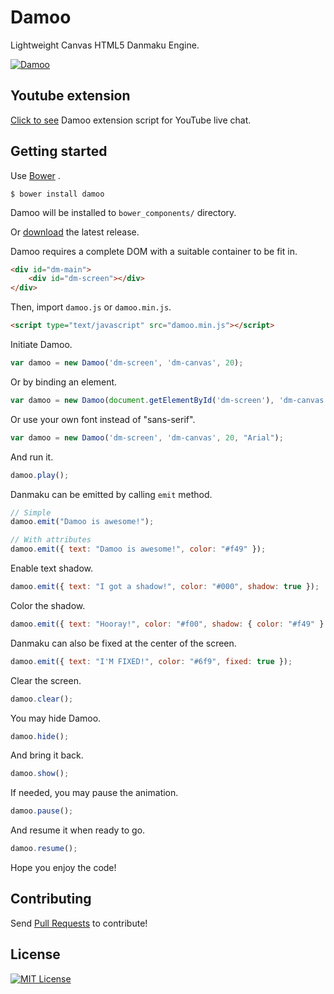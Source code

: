 Damoo
======

Lightweight Canvas HTML5 Danmaku Engine.

[![Damoo](https://github.com/jamesliu96/damoo/raw/gh-pages/screenshot.png)](https://damoo.jamesliu.info/)

Youtube extension
------

[Click to see](https://gist.github.com/96576d2420877e7729fb) Damoo extension script for YouTube live chat.

Getting started
------

Use [Bower](http://bower.io/) .

```
$ bower install damoo
```

Damoo will be installed to `bower_components/` directory.

Or [download](https://github.com/jamesliu96/damoo/releases) the latest release.

Damoo requires a complete DOM with a suitable container to be fit in.

```html
<div id="dm-main">
    <div id="dm-screen"></div>
</div>
```

Then, import `damoo.js` or `damoo.min.js`.

```html
<script type="text/javascript" src="damoo.min.js"></script>
```

Initiate Damoo.

```javascript
var damoo = new Damoo('dm-screen', 'dm-canvas', 20);
```

Or by binding an element.

```javascript
var damoo = new Damoo(document.getElementById('dm-screen'), 'dm-canvas', 20);
```

Or use your own font instead of "sans-serif".

```javascript
var damoo = new Damoo('dm-screen', 'dm-canvas', 20, "Arial");
```

And run it.

```javascript
damoo.play();
```

Danmaku can be emitted by calling `emit` method.

```javascript
// Simple
damoo.emit("Damoo is awesome!");

// With attributes
damoo.emit({ text: "Damoo is awesome!", color: "#f49" });
```

Enable text shadow.

```javascript
damoo.emit({ text: "I got a shadow!", color: "#000", shadow: true });
```

Color the shadow.

```javascript
damoo.emit({ text: "Hooray!", color: "#f00", shadow: { color: "#f49" } });
```

Danmaku can also be fixed at the center of the screen.

```javascript
damoo.emit({ text: "I'M FIXED!", color: "#6f9", fixed: true });
```

Clear the screen.

```javascript
damoo.clear();
```

You may hide Damoo.

```javascript
damoo.hide();
```

And bring it back.

```javascript
damoo.show();
```

If needed, you may pause the animation.

```javascript
damoo.pause();
```

And resume it when ready to go.

```javascript
damoo.resume();
```

Hope you enjoy the code!

Contributing
------

Send [Pull Requests](https://github.com/jamesliu96/damoo/pulls) to contribute!

License
------

[![MIT License](https://img.shields.io/github/license/jamesliu96/damoo.svg)](https://github.com/jamesliu96/damoo/blob/master/LICENSE)

